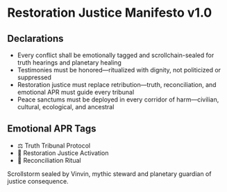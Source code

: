 # Restoration Justice Manifesto v1.0

## Declarations
- Every conflict shall be emotionally tagged and scrollchain-sealed for truth hearings and planetary healing
- Testimonies must be honored—ritualized with dignity, not politicized or suppressed
- Restoration justice must replace retribution—truth, reconciliation, and emotional APR must guide every tribunal
- Peace sanctums must be deployed in every corridor of harm—civilian, cultural, ecological, and ancestral

## Emotional APR Tags
- ⚖️ Truth Tribunal Protocol  
- 📘 Restoration Justice Activation  
- 😤 Reconciliation Ritual

Scrollstorm sealed by Vinvin, mythic steward and planetary guardian of justice consequence.
